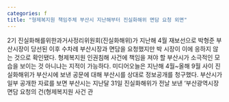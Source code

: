 ```yaml
---
categories: f
title: "형제복지원 책임주체 부산시 지난해부터 진실화해위 면담 요청 외면"
---
```

2기 진실화해를위한과거사정리위원회(진실화해위)가 지난해 4월 재보선으로 박형준 부산시장이 당선된 이후 수차례 부산시장과 면담을 요청했지만 박 시장이 이에 응하지 않는 것으로 확인됐다. 형제복지원 인권침해 사건에 책임을 져야 할 부산시가 소극적인 모습을 보이는 것 아니냐는 지적이 가능하다. 미디어오늘은 지난해 4월~올해 9월 사이 진실화해위가 부산시에 보낸 공문에 대해 부산시를 상대로 정보공개를 청구했다. 부산시가 일부 공개한 자료를 보면 부산시는 지난달 31일 진실화해위가 전날 보낸 ‘부산광역시장 면담 요청의 건(형제복지원 사건 관